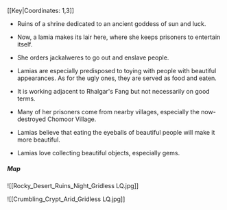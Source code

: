[[Key|Coordinates: 1,3]]

- Ruins of a shrine dedicated to an ancient goddess of sun and luck.
- Now, a lamia makes its lair here, where she keeps prisoners to entertain itself.
- She orders jackalweres to go out and enslave people.


- Lamias are especially predisposed to toying with people with beautiful appearances. As for the ugly ones, they are served as food and eaten.
- It is working adjacent to Rhalgar's Fang but not necessarily on good terms.
- Many  of her prisoners come from nearby villages, especially the now-destroyed Chomoor Village.

- Lamias believe that eating the eyeballs of beautiful people will make it more beautiful.
- Lamias love collecting beautiful objects, especially gems.

##### Map
![[Rocky_Desert_Ruins_Night_Gridless LQ.jpg]]

![[Crumbling_Crypt_Arid_Gridless LQ.jpg]]